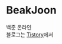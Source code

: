 # BeakJoon
백준 온라인 <br/>
블로그는 [Tistory](http://genius-kim-1047.tistory.com/category/%EB%B0%B1%EC%A4%80%EC%98%A8%EB%9D%BC%EC%9D%B8)에서

